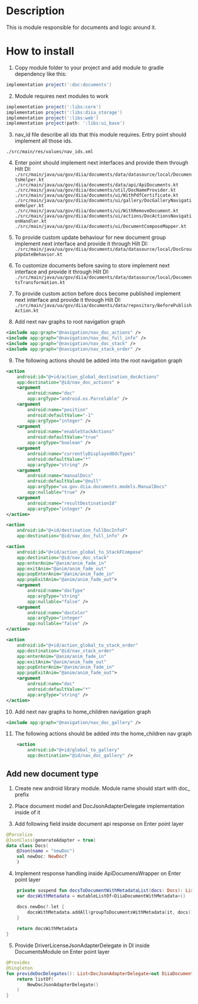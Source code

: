 # Description

This is module responsible for documents and logic around it.

# How to install
1. Copy module folder to your project and add module to gradle dependency like this:

```groovy
implementation project(':doc:documents')
```

2. Module requires next modules to work
```groovy
implementation project(':libs:core')
implementation project(':libs:diia_storage')
implementation project(':libs:web')
implementation project(path: ':libs:ui_base')
```

3. nav_id file describe all ids that this module requires. Entry point should implement all those ids.

`./src/main/res/values/nav_ids.xml`

4. Enter point should implement next interfaces and provide them through Hilt DI:
`./src/main/java/ua/gov/diia/documents/data/datasource/local/DocumentsHelper.kt`
`./src/main/java/ua/gov/diia/documents/data/api/ApiDocuments.kt`
`./src/main/java/ua/gov/diia/documents/util/DocNameProvider.kt`
`./src/main/java/ua/gov/diia/documents/ui/WithPdfCertificate.kt`
`./src/main/java/ua/gov/diia/documents/ui/gallery/DocGalleryNavigationHelper.kt`
`./src/main/java/ua/gov/diia/documents/ui/WithRemoveDocument.kt`
`./src/main/java/ua/gov/diia/documents/ui/actions/DocActionsNavigationHandler.kt`
`./src/main/java/ua/gov/diia/documents/ui/DocumentComposeMapper.kt`

5. To provide custom update behaviour for new document group implement next interface and provide it through Hilt DI:
`./src/main/java/ua/gov/diia/documents/data/datasource/local/DocGroupUpdateBehavior.kt`
6. To customize documents before saving to store implement next interface and provide it through Hilt DI:
`./src/main/java/ua/gov/diia/documents/data/datasource/local/DocumentsTransformation.kt`
7. To provide custom action before docs become published implement next interface and provide it through Hilt DI:
`./src/main/java/ua/gov/diia/documents/data/repository/BeforePublishAction.kt`


8. Add next nav graphs to root navigation graph
```xml
<include app:graph="@navigation/nav_doc_actions" />
<include app:graph="@navigation/nav_doc_full_info" />
<include app:graph="@navigation/nav_doc_stack" />
<include app:graph="@navigation/nav_stack_order" />
```
9. The following actions should be added into the root navigation graph
```xml
<action
    android:id="@+id/action_global_destination_docActions"
    app:destination="@id/nav_doc_actions" >
    <argument
        android:name="doc"
        app:argType="android.os.Parcelable" />
    <argument
        android:name="position"
        android:defaultValue="-1"
        app:argType="integer" />
    <argument
        android:name="enableStackActions"
        android:defaultValue="true"
        app:argType="boolean" />
    <argument
        android:name="currentlyDisplayedOdcTypes"
        android:defaultValue="*"
        app:argType="string" />
    <argument
        android:name="manualDocs"
        android:defaultValue="@null"
        app:argType="ua.gov.diia.documents.models.ManualDocs"
        app:nullable="true" />
    <argument
        android:name="resultDestinationId"
        app:argType="integer" />
</action>
```
```xml
<action
    android:id="@+id/destination_fullDocInfoF"
    app:destination="@id/nav_doc_full_info" />
```
```xml
<action
    android:id="@+id/action_global_to_StackFCompose"
    app:destination="@id/nav_doc_stack"
    app:enterAnim="@anim/anim_fade_in"
    app:exitAnim="@anim/anim_fade_out"
    app:popEnterAnim="@anim/anim_fade_in"
    app:popExitAnim="@anim/anim_fade_out">
    <argument
        android:name="docType"
        app:argType="string"
        app:nullable="false" />
    <argument
        android:name="docColor"
        app:argType="integer"
        app:nullable="false" />
</action>
```
```xml
<action
    android:id="@+id/action_global_to_stack_order"
    app:destination="@id/nav_stack_order"
    app:enterAnim="@anim/anim_fade_in"
    app:exitAnim="@anim/anim_fade_out"
    app:popEnterAnim="@anim/anim_fade_in"
    app:popExitAnim="@anim/anim_fade_out">
    <argument
        android:name="doc"
        android:defaultValue="*"
        app:argType="string" />
</action>
```
10. Add next nav graphs to home_children navigation graph
```xml
<include app:graph="@navigation/nav_doc_gallery" />
```

11. The following actions should be added into the home_children nav graph
```xml
    <action
        android:id="@+id/global_to_gallery"
        app:destination="@id/nav_doc_gallery" />
```


## Add new document type

1. Create new android library module. Module name should start with doc_ prefix

2. Place document model and DocJsonAdapterDelegate implementation inside of it

3. Add following field inside document api response on Enter point layer

```kotlin
@Parcelize
@JsonClass(generateAdapter = true)
data class Docs(
    @Json(name = "newDoc")
    val newDoc: NewDoc?
    )
```
4. Implement response handling inside ApiDocumensWrapper on Enter point layer

```kotlin
    private suspend fun docsToDocumentWithMetadataList(docs: Docs): List<DiiaDocumentWithMetadata> {
    var docsWithMetadata = mutableListOf<DiiaDocumentWithMetadata>()

    docs.newDoc?.let {
        docsWithMetadata.addAll(groupToDocumentsWithMetadata(it, docs))
    }
    
    return docsWithMetadata
}
```
5. Provide DriverLicenseJsonAdapterDelegate in DI inside DocumentsModule on Enter point layer

```kotlin
@Provides
@Singleton
fun provideDocDelegates(): List<DocJsonAdapterDelegate<out DiiaDocument>> {
    return listOf(
        NewDocJsonAdapterDelegate()
    )
}
```
